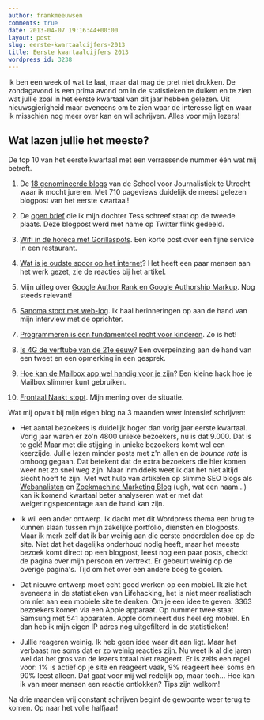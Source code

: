 ```yaml
---
author: frankmeeuwsen
comments: true
date: 2013-04-07 19:16:44+00:00
layout: post
slug: eerste-kwartaalcijfers-2013
title: Eerste kwartaalcijfers 2013
wordpress_id: 3238
---
```


Ik ben een week of wat te laat, maar dat mag de pret niet drukken. De zondagavond is een prima avond om in de statistieken te duiken en te zien wat jullie zoal in het eerste kwartaal van dit jaar hebben gelezen. Uit nieuwsgierigheid maar eveneens om te zien waar de interesse ligt en waar ik misschien nog meer over kan en wil schrijven. Alles voor mijn lezers!





## Wat lazen jullie het meeste?





De top 10 van het eerste kwartaal met een verrassende nummer één wat mij betreft. 







  1. De [18 genomineerde blogs](/blogawards-journalistiek-de-nominaties/) van de School voor Journalistiek te Utrecht waar ik mocht jureren. Met 710 pageviews duidelijk de meest gelezen blogpost van het eerste kwartaal!


  2. De [open brief](/lieve-tess-een-brief-aan-mijn-dochter/) die ik mijn dochter Tess schreef staat op de tweede plaats. Deze blogpost werd met name op Twitter flink gedeeld.


  3. [Wifi in de horeca met Gorillaspots](/wifi-in-de-horeca-met-gorillaspots-prima-service/). Een korte post over een fijne service in een restaurant.


  4. [Wat is je oudste spoor op het internet](/wat-is-jouw-oudste-spoor-van-jezelf-op-internet/)? Het heeft een paar mensen aan het werk gezet, zie de reacties bij het artikel.


  5. Mijn uitleg over [Google Author Rank en Google Authorship Markup](/google-author-rank-en-authorship-markup/). Nog steeds relevant!


  6. [Sanoma stopt met web-log](/sanoma-stopt-met-weblog-nl-een-terugblik-met-de-oprichter/). Ik haal herinneringen op aan de hand van mijn interview met de oprichter.


  7. [Programmeren is een fundamenteel recht voor kinderen](/programmeren-is-een-fundamenteel-recht-voor-kinderen/). Zo is het!


  8. [Is 4G de verftube van de 21e eeuw](/is-4g-de-verftube-van-de-21e-eeuw/)? Een overpeinzing aan de hand van een tweet en een opmerking in een gesprek.


  9. [Hoe kan de Mailbox app wel handig voor je zijn](/hoe-kan-de-mailbox-app-wel-handig-voor-je-zijn/)? Een kleine hack hoe je Mailbox slimmer kunt gebruiken.


  10. [Frontaal Naakt stopt](/frontaal-exit/). Mijn mening over de situatie.





Wat mij opvalt bij mijn eigen blog na 3 maanden weer intensief schrijven:







  * Het aantal bezoekers is duidelijk hoger dan vorig jaar eerste kwartaal. Vorig jaar waren er zo'n 4800 unieke bezoekers, nu is dat 9.000. Dat is te gek! Maar met die stijging in unieke bezoekers komt wel een keerzijde. Jullie lezen minder posts met z'n allen en de _bounce rate_ is omhoog gegaan. Dat betekent dat de extra bezoekers die hier komen weer net zo snel weg zijn. Maar inmiddels weet ik dat het niet altijd slecht hoeft te zijn. Met wat hulp van artikelen op slimme SEO blogs als [Webanalisten](http://www.webanalisten.nl/de-zin-en-onzin-van-de-bounce-rate) en [Zoekmachine Marketing Blog](http://www.zoekmachine-marketing-blog.com/25959/waarom-context-belangrijk-is-om-de-bounce-rate-te-interpreteren.html) (ugh, wat een naam…) kan ik komend kwartaal beter analyseren wat er met dat weigeringspercentage aan de hand kan zijn.


  * Ik wil een ander ontwerp. Ik dacht met dit Wordpress thema een brug te kunnen slaan tussen mijn zakelijke portfolio, diensten en blogposts. Maar ik merk zelf dat ik bar weinig aan die eerste onderdelen doe op de site. Niet dat het dagelijks onderhoud nodig heeft, maar het meeste bezoek komt direct op een blogpost, leest nog een paar posts, checkt de pagina over mijn persoon en vertrekt. Er gebeurt weinig op de overige pagina's. Tijd om het over een andere boeg te gooien.


  * Dat nieuwe ontwerp moet echt goed werken op een mobiel. Ik zie het eveneens in de statistieken van Lifehacking, het is niet meer realistisch om níet aan een mobiele site te denken. Om je een idee te geven: 3363 bezoekers komen via een Apple apparaat. Op nummer twee staat Samsung met 541 apparaten. Apple domineert dus heel erg mobiel. En dan heb ik mijn eigen IP adres nog uitgefilterd in de statistieken!


  * Jullie reageren weinig. Ik heb geen idee waar dit aan ligt. Maar het verbaast me soms dat er zo weinig reacties zijn. Nu weet ik al die jaren wel dat het gros van de lezers totaal niet reageert. Er is zelfs een regel voor: 1% is actief op je site en reageert vaak, 9% reageert heel soms en 90% leest alleen. Dat gaat voor mij wel redelijk op, maar toch… Hoe kan ik van meer mensen een reactie ontlokken? Tips zijn welkom!





Na drie maanden vrij constant schrijven begint de gewoonte weer terug te komen. Op naar het volle halfjaar!
